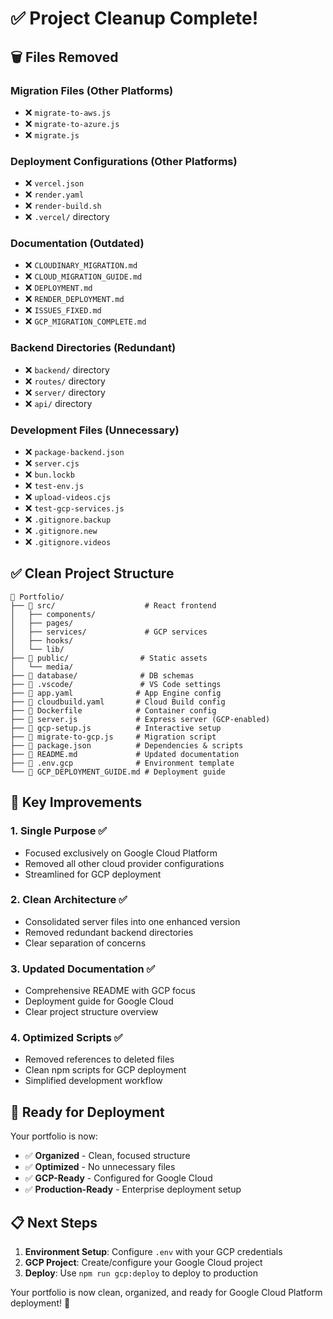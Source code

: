 # ✅ Project Cleanup Complete!

## 🗑️ Files Removed

### Migration Files (Other Platforms)
- ❌ `migrate-to-aws.js`
- ❌ `migrate-to-azure.js`
- ❌ `migrate.js`

### Deployment Configurations (Other Platforms)
- ❌ `vercel.json`
- ❌ `render.yaml`
- ❌ `render-build.sh`
- ❌ `.vercel/` directory

### Documentation (Outdated)
- ❌ `CLOUDINARY_MIGRATION.md`
- ❌ `CLOUD_MIGRATION_GUIDE.md`
- ❌ `DEPLOYMENT.md`
- ❌ `RENDER_DEPLOYMENT.md`
- ❌ `ISSUES_FIXED.md`
- ❌ `GCP_MIGRATION_COMPLETE.md`

### Backend Directories (Redundant)
- ❌ `backend/` directory
- ❌ `routes/` directory
- ❌ `server/` directory
- ❌ `api/` directory

### Development Files (Unnecessary)
- ❌ `package-backend.json`
- ❌ `server.cjs`
- ❌ `bun.lockb`
- ❌ `test-env.js`
- ❌ `upload-videos.cjs`
- ❌ `test-gcp-services.js`
- ❌ `.gitignore.backup`
- ❌ `.gitignore.new`
- ❌ `.gitignore.videos`

## ✅ Clean Project Structure

```
📁 Portfolio/
├── 📂 src/                    # React frontend
│   ├── components/
│   ├── pages/
│   ├── services/             # GCP services
│   ├── hooks/
│   └── lib/
├── 📂 public/                # Static assets
│   └── media/
├── 📂 database/              # DB schemas
├── 📂 .vscode/               # VS Code settings
├── 📄 app.yaml              # App Engine config
├── 📄 cloudbuild.yaml       # Cloud Build config
├── 📄 Dockerfile            # Container config
├── 📄 server.js             # Express server (GCP-enabled)
├── 📄 gcp-setup.js          # Interactive setup
├── 📄 migrate-to-gcp.js     # Migration script
├── 📄 package.json          # Dependencies & scripts
├── 📄 README.md             # Updated documentation
├── 📄 .env.gcp              # Environment template
└── 📄 GCP_DEPLOYMENT_GUIDE.md # Deployment guide
```

## 🎯 Key Improvements

### 1. **Single Purpose** ✅
- Focused exclusively on Google Cloud Platform
- Removed all other cloud provider configurations
- Streamlined for GCP deployment

### 2. **Clean Architecture** ✅
- Consolidated server files into one enhanced version
- Removed redundant backend directories
- Clear separation of concerns

### 3. **Updated Documentation** ✅
- Comprehensive README with GCP focus
- Deployment guide for Google Cloud
- Clear project structure overview

### 4. **Optimized Scripts** ✅
- Removed references to deleted files
- Clean npm scripts for GCP deployment
- Simplified development workflow

## 🚀 Ready for Deployment

Your portfolio is now:
- ✅ **Organized** - Clean, focused structure
- ✅ **Optimized** - No unnecessary files
- ✅ **GCP-Ready** - Configured for Google Cloud
- ✅ **Production-Ready** - Enterprise deployment setup

## 📋 Next Steps

1. **Environment Setup**: Configure `.env` with your GCP credentials
2. **GCP Project**: Create/configure your Google Cloud project
3. **Deploy**: Use `npm run gcp:deploy` to deploy to production

Your portfolio is now clean, organized, and ready for Google Cloud Platform deployment! 🎉
